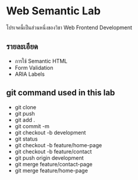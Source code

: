 # Web Semantic Lab
โปรเจคนี้เป็นส่วนหนึ่งของวิชา Web Frontend Development
## รายละเอียด
- การใช้ Semantic HTML
- Form Validation
- ARIA Labels
## git command used in this lab
- git clone
- git push
- git add .
- git commit -m
- git checkout -b development
- git status
- git checkout -b feature/home-page
- git checkout -b feature/contact
- git push origin development
- git merge feature/contact-page
- git merge feature/home-page